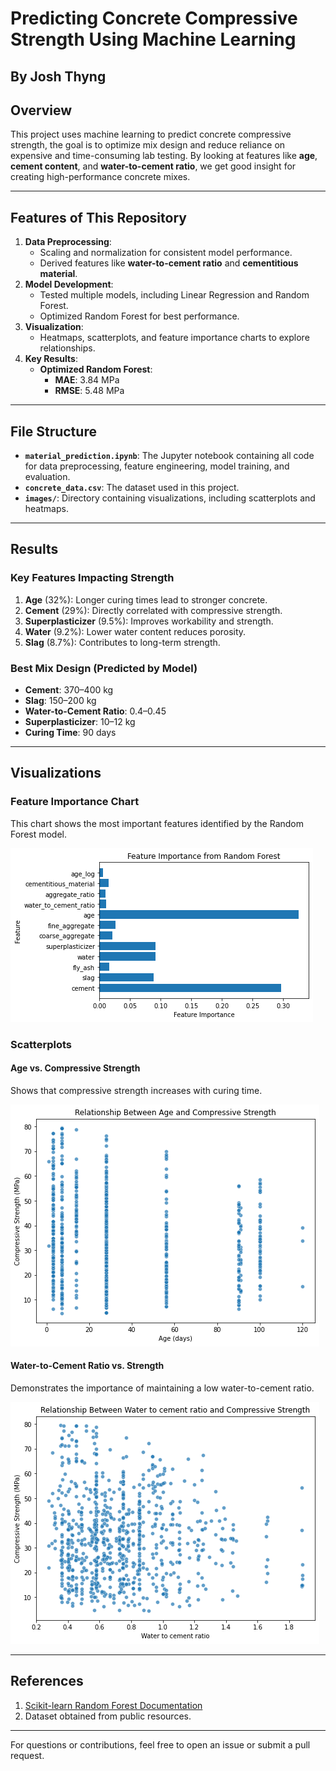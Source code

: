 # Predicting Concrete Compressive Strength Using Machine Learning
## By Josh Thyng

## Overview
This project uses machine learning to predict concrete compressive strength, the goal is to optimize mix design and reduce reliance on expensive and time-consuming lab testing. By looking at features like **age**, **cement content**, and **water-to-cement ratio**, we get good insight for creating high-performance concrete mixes.

---

## Features of This Repository
1. **Data Preprocessing**:
    - Scaling and normalization for consistent model performance.
    - Derived features like **water-to-cement ratio** and **cementitious material**.
2. **Model Development**:
    - Tested multiple models, including Linear Regression and Random Forest.
    - Optimized Random Forest for best performance.
3. **Visualization**:
    - Heatmaps, scatterplots, and feature importance charts to explore relationships.
4. **Key Results**:
    - **Optimized Random Forest**:
        - **MAE**: 3.84 MPa
        - **RMSE**: 5.48 MPa

---

## File Structure
- **`material_prediction.ipynb`**: The Jupyter notebook containing all code for data preprocessing, feature engineering, model training, and evaluation.
- **`concrete_data.csv`**: The dataset used in this project.
- **`images/`**: Directory containing visualizations, including scatterplots and heatmaps.

---

## Results
### Key Features Impacting Strength
1. **Age** (32%): Longer curing times lead to stronger concrete.
2. **Cement** (29%): Directly correlated with compressive strength.
3. **Superplasticizer** (9.5%): Improves workability and strength.
4. **Water** (9.2%): Lower water content reduces porosity.
5. **Slag** (8.7%): Contributes to long-term strength.

### Best Mix Design (Predicted by Model)
- **Cement**: 370–400 kg
- **Slag**: 150–200 kg
- **Water-to-Cement Ratio**: 0.4–0.45
- **Superplasticizer**: 10–12 kg
- **Curing Time**: 90 days

---

## Visualizations
### Feature Importance Chart
This chart shows the most important features identified by the Random Forest model.

![Feature Importance](images/feature_important.png)

### Scatterplots
#### Age vs. Compressive Strength
Shows that compressive strength increases with curing time.

![Age vs Strength](images/age_log.png)

#### Water-to-Cement Ratio vs. Strength
Demonstrates the importance of maintaining a low water-to-cement ratio.

![Water-to-Cement Ratio](images/water_to_cement.png)

---

## References
1. [Scikit-learn Random Forest Documentation](https://scikit-learn.org/stable/modules/generated/sklearn.ensemble.RandomForestRegressor.html)
2. Dataset obtained from public resources.

---

For questions or contributions, feel free to open an issue or submit a pull request.
